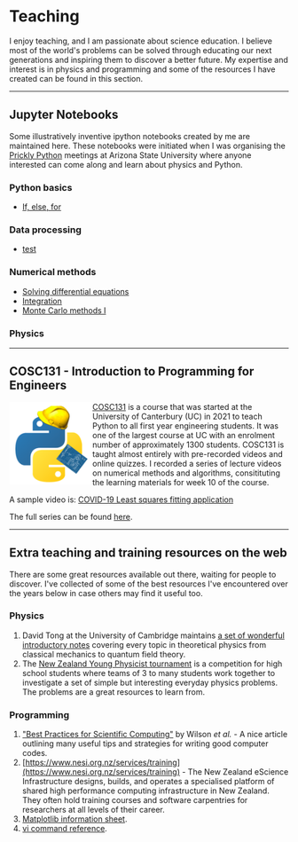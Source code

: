 # Teaching

I enjoy teaching, and I am passionate about science education. I believe most of the world's problems can be solved through educating our next generations and inspiring them to discover a better future.
My expertise and interest is in physics and programming and some of the resources I have created can be found in this section.

---

## Jupyter Notebooks
Some illustratively inventive ipython notebooks created by me are maintained here.
These notebooks were initiated when I was organising the [Prickly Python](http://prickly-pythons.github.io/) meetings at Arizona State University where anyone interested can come along and learn about physics and Python.

### Python basics
* [If, else, for](https://htmlpreview.github.io/?https://github.com/captvonsciencypants/teaching/blob/main/if%2C%20else%2C%20for.html)

### Data processing
* [test](https://colab.research.google.com/drive/1bcJOzGVVsN7VbmL1CJoXXVLOn2E7cL2_?usp=sharing)

### Numerical methods
* [Solving differential equations](https://htmlpreview.github.io/?https://github.com/captvonsciencypants/teaching/blob/main/Differential%20Equations.html)
* [Integration](https://htmlpreview.github.io/?https://github.com/captvonsciencypants/teaching/blob/main/Integration.html)
* [Monte Carlo methods I](https://htmlpreview.github.io/?https://raw.githubusercontent.com/captvonsciencypants/teaching/main/Monte%20Carlo%20I.html)

### Physics

---

## COSC131 - Introduction to Programming for Engineers
<img align="left" src="figs/teaching_cosc131.png" width="150"> 

[COSC131](https://www.canterbury.ac.nz/courseinfo/GetCourseDetails.aspx?course=COSC131&occurrence=21S2(C)&year=2021) is a course that was started at the University of Canterbury (UC) in 2021 to teach Python to all first year engineering students. It was one of the largest course at UC with an enrolment number of approximately 1300 students. COSC131 is taught almost entirely with pre-recorded videos and online quizzes. I recorded a series of lecture videos on numerical methods and algorithms, consitituting the learning materials for week 10 of the course.


A sample video is: [COVID-19 Least squares fitting application](https://www.youtube.com/watch?v=i-adjQFhy4k&list=PLGSclDkUF8aO_Wn5N8BnpYuEjKuFeCSe2&index=11)

The full series can be found [here](https://www.youtube.com/playlist?list=PLGSclDkUF8aO_Wn5N8BnpYuEjKuFeCSe2).




---

## Extra teaching and training resources on the web
There are some great resources available out there, waiting for people to discover.
I've collected of some of the best resources I've encountered over the years below in case others may find it useful too.

### Physics
1. David Tong at the University of Cambridge maintains [a set of wonderful introductory notes](http://www.damtp.cam.ac.uk/user/tong/teaching.html) covering every topic in theoretical physics from classical mechanics to quantum field theory.
2. The [New Zealand Young Physicist tournament](https://iypt.org.nz/) is a competition for high school students where teams of 3 to many students work together to investigate a set of simple but interesting everyday physics problems. The problems are a great resources to learn from. 

### Programming
1. ["Best Practices for Scientific Computing"](https://doi.org/10.1371/journal.pbio.1001745) by Wilson _et al._ - A nice article outlining many useful tips and strategies for writing good computer codes.
2. [https://www.nesi.org.nz/services/training](https://www.nesi.org.nz/services/training) - The New Zealand eScience Infrastructure designs, builds, and operates a specialised platform of shared high performance computing infrastructure in New Zealand. They often hold training courses and software carpentries for researchers at all levels of their career.
3. [Matplotlib information sheet](https://github.com/matplotlib/cheatsheets).
4. [vi command reference](http://ex-vi.sourceforge.net/vi.html).







